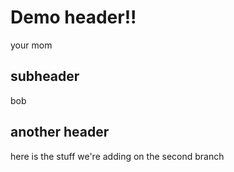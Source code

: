# Demo header!!

your mom

## subheader

bob

## another header

here is the stuff we're adding on the second branch